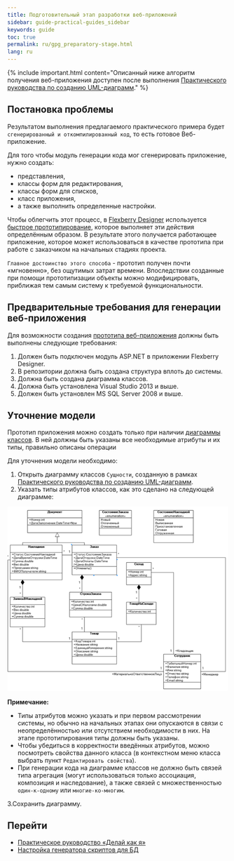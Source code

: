 ```yaml
---
title: Подготовительный этап разработки веб-приложений
sidebar: guide-practical-guides_sidebar
keywords: guide
toc: true
permalink: ru/gpg_preparatory-stage.html
lang: ru
---
```


{% include important.html content="Описанный ниже алгоритм получения веб-приложения доступен после выполнения [Практического руководства по созданию UML-диаграмм](gpg_practical-guides-uml.html)." %}

## Постановка проблемы

Результатом выполнения предлагаемого практического примера будет `сгенерированный и откомпилированный код`, то есть готовое Веб-приложение.

Для того чтобы модуль генерации кода мог сгенерировать приложение, нужно создать:

* представления,
* классы форм для редактирования,
* классы форм для списков,
* класс приложения,
* а также выполнить определенные настройки.

Чтобы облегчить этот процесс, в [Flexberry Designer](fd_landing_page.html) используется [быстрое прототипирование](fd_using-quick-prototyping.html), которое выполняет эти действия определённым образом. В результате этого получается работающее приложение, которое может использоваться в качестве прототипа при работе с заказчиком на начальных стадиях проекта.

`Главное достоинство этого способа` - прототип получен почти «мгновенно», без ощутимых затрат времени. Впоследствии созданные при помощи прототипизации объекты можно модифицировать, приближая тем самым систему к требуемой функциональности.

## Предварительные требования для генерации веб-приложения

Для возможности создания [прототипа веб-приложения](fd_prototype-creation.html) должны быть выполнены следующие требования:

1.	Должен быть подключен модуль ASP.NET в приложении Flexberry Designer.
2.	В репозитории должна быть создана структура вплоть до системы. 
3.	Должна быть создана диаграмма классов.
4.	Должна быть установлена Visual Studio 2013 и выше.
5.	Должен быть установлен MS SQL Server 2008 и выше.

## Уточнение модели

Прототип приложения можно создать только при наличии [диаграммы классов](fd_class-diagram.html). В ней должны быть указаны все необходимые атрибуты и их типы, правильно описаны операции

Для уточнения модели необходимо:

1.	Открыть диаграмму классов `Сущности`, созданную в рамках [Практического руководства по созданию UML-диаграмм](gpg_practical-guides-uml.html).
2.	Указать типы атрибутов классов, как это сделано на следующей диаграмме:

![](/images/pages/guides/flexberry-aspnet/refined-ckass-diagram.png) 
 
__Примечание:__

* Типы атрибутов можно указать и при первом рассмотрении системы, но обычно на начальных этапах они опускаются в связи с неопределённостью или отсутствием необходимости в них. На этапе прототипирования типы должны быть указаны.
* Чтобы убедиться в корректности введённых атрибутов, можно посмотреть свойства данного класса (в контекстном меню класса выбрать пункт `Редактировать свойства`). 
* При генерации кода на диаграмме классов не должно быть связей типа агрегация (могут использоваться только ассоциация, композиция и наследование), а также связей с множественностью `один-к-одному` или `многие-ко-многим`.

3.Сохранить диаграмму.

## Перейти

* [Практическое руководство  «Делай как я»](gpg_landing-page.html) <i class="fa fa-arrow-up" aria-hidden="true"></i>
* [Настройка генератора скриптов для БД](gpg_configuring-script-generator-db.html) <i class="fa fa-arrow-right" aria-hidden="true"></i>

